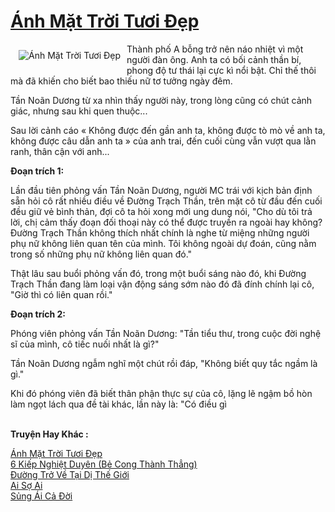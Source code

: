 <a href="https://utruyen.com/truyen/anh-mat-troi-tuoi-dep/19290/" title="Ánh Mặt Trời Tươi Đẹp"><h1>Ánh Mặt Trời Tươi Đẹp</h1></a><div style="display:table"><img align="right" style="float: left; padding: 10px;" src="https://utruyen.com/images/story/200x260/anh-mat-troi-tuoi-dep.jpg" alt="Ánh Mặt Trời Tươi Đẹp">Thành phố A bỗng trở nên náo nhiệt vì một người đàn ông. Anh ta có bối cảnh thần bí, phong độ tư thái lại cực kì nổi bật. Chỉ thế thôi mà đã khiến cho biết bao thiếu nữ tơ tưởng ngày đêm.<p></p>Tần Noãn Dương từ xa nhìn thấy người này, trong lòng cũng có chút cảnh giác, nhưng sau khi quen thuộc...<p></p>Sau lời cảnh cáo « Không được đến gần anh ta, không được tò mò về anh ta, không được câu dẫn anh ta » của anh trai, đến cuối cùng vẫn vượt qua lằn ranh, thân cận với anh...<p></p><b>Đoạn trích 1: </b><p></p>Lần đầu tiên phỏng vấn Tần Noãn Dương, người MC trái với kịch bản định sẵn hỏi cô rất nhiều điều về Đường Trạch Thần, trên mặt cô từ đầu đến cuối đều giữ vẻ bình thản, đợi cô ta hỏi xong mới ung dung nói, "Cho dù tôi trả lời, chị cảm thấy đoạn đối thoại này có thể được truyền ra ngoài hay không? Đường Trạch Thần không thích nhất chính là nghe từ miệng những người phụ nữ không liên quan tên của mình. Tôi không ngoài dự đoán, cũng nằm trong số những phụ nữ không liên quan đó."<p></p>Thật lâu sau buổi phỏng vấn đó, trong một buổi sáng nào đó, khi Đường Trạch Thần đang làm loại vận động sáng sớm nào đó đã đính chính lại cô, "Giờ thì có liên quan rồi."<p></p><b>Đoạn trích 2:</b><p></p>Phóng viên phỏng vấn Tần Noãn Dương: "Tần tiểu thư, trong cuộc đời nghệ sĩ của mình, cô tiếc nuối nhất là gì?"<p></p>Tần Noãn Dương ngẫm nghĩ một chút rồi đáp, "Không biết quy tắc ngầm là gì."<p></p>Khi đó phóng viên đã biết thân phận thực sự của cô, lặng lẽ ngậm bồ hòn làm ngọt lách qua đề tài khác, lần này là: "Có điều gì</div><p><br><b>Truyện Hay Khác :</b></p><a href="https://utruyen.com/truyen/anh-mat-troi-tuoi-dep/19290/" alt="Ánh Mặt Trời Tươi Đẹp">Ánh Mặt Trời Tươi Đẹp</a><br/><a href="https://utruyen.com/truyen/6-kiep-nghiet-duyen-be-cong-thanh-thang/21823/" alt="6 Kiếp Nghiệt Duyên (Bẻ Cong Thành Thẳng)">6 Kiếp Nghiệt Duyên (Bẻ Cong Thành Thẳng)</a><br/><a href="https://github.com/quanluxury/ngontinh_top100/tree/master/truyenhay/17564" alt="Đường Trở Về Tại Dị Thế Giới">Đường Trở Về Tại Dị Thế Giới</a><br/><a href="https://github.com/quanluxury/ngontinh_top100/tree/master/truyenhay/20605" alt="Ai Sợ Ai">Ai Sợ Ai</a><br/><a href="https://images.google.com.bn/url?q=https%3A%2F%2Futruyen.com%2Ftruyen%2Fsung-ai-ca-doi%2F19109%2F" alt="Sủng Ái Cả Đời">Sủng Ái Cả Đời</a><br/>